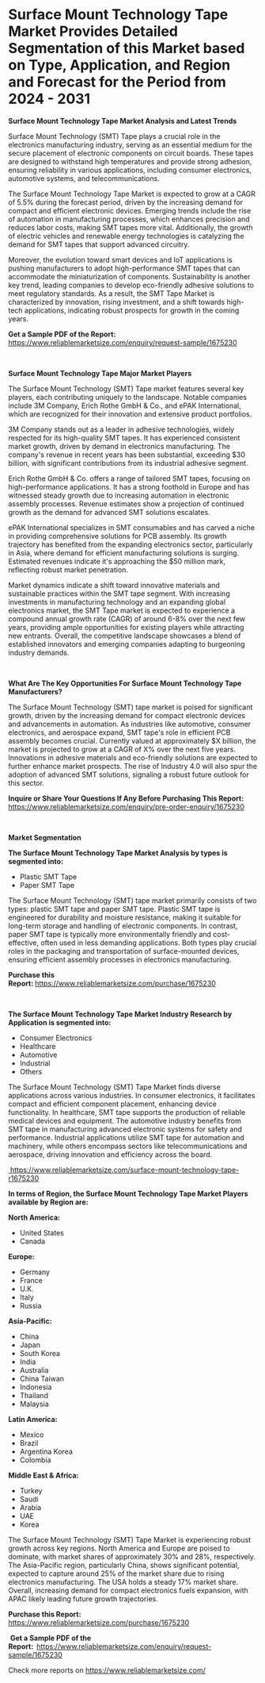 <p><h1>Surface Mount Technology Tape Market Provides Detailed Segmentation of this Market based on Type, Application, and Region and Forecast for the Period from 2024 - 2031</h1></p><p><strong>Surface Mount Technology Tape Market Analysis and Latest Trends</strong></p>
<p><p>Surface Mount Technology (SMT) Tape plays a crucial role in the electronics manufacturing industry, serving as an essential medium for the secure placement of electronic components on circuit boards. These tapes are designed to withstand high temperatures and provide strong adhesion, ensuring reliability in various applications, including consumer electronics, automotive systems, and telecommunications.</p><p>The Surface Mount Technology Tape Market is expected to grow at a CAGR of 5.5% during the forecast period, driven by the increasing demand for compact and efficient electronic devices. Emerging trends include the rise of automation in manufacturing processes, which enhances precision and reduces labor costs, making SMT tapes more vital. Additionally, the growth of electric vehicles and renewable energy technologies is catalyzing the demand for SMT tapes that support advanced circuitry.</p><p>Moreover, the evolution toward smart devices and IoT applications is pushing manufacturers to adopt high-performance SMT tapes that can accommodate the miniaturization of components. Sustainability is another key trend, leading companies to develop eco-friendly adhesive solutions to meet regulatory standards. As a result, the SMT Tape Market is characterized by innovation, rising investment, and a shift towards high-tech applications, indicating robust prospects for growth in the coming years.</p></p>
<p><strong>Get a Sample PDF of the Report:&nbsp;</strong> <a href="https://www.reliablemarketsize.com/enquiry/request-sample/1675230?utm_campaign=1197&utm_medium=2&utm_source=Github&utm_content=ia&utm_term=28122024&utm_id=surface-mount-technology-tape">https://www.reliablemarketsize.com/enquiry/request-sample/1675230</a></p>
<p>&nbsp;</p>
<p><strong>Surface Mount Technology Tape Major Market Players</strong></p>
<p><p>The Surface Mount Technology (SMT) Tape market features several key players, each contributing uniquely to the landscape. Notable companies include 3M Company, Erich Rothe GmbH & Co., and ePAK International, which are recognized for their innovation and extensive product portfolios.</p><p>3M Company stands out as a leader in adhesive technologies, widely respected for its high-quality SMT tapes. It has experienced consistent market growth, driven by demand in electronics manufacturing. The company's revenue in recent years has been substantial, exceeding $30 billion, with significant contributions from its industrial adhesive segment.</p><p>Erich Rothe GmbH & Co. offers a range of tailored SMT tapes, focusing on high-performance applications. It has a strong foothold in Europe and has witnessed steady growth due to increasing automation in electronic assembly processes. Revenue estimates show a projection of continued growth as the demand for advanced SMT solutions escalates.</p><p>ePAK International specializes in SMT consumables and has carved a niche in providing comprehensive solutions for PCB assembly. Its growth trajectory has benefited from the expanding electronics sector, particularly in Asia, where demand for efficient manufacturing solutions is surging. Estimated revenues indicate it's approaching the $50 million mark, reflecting robust market penetration.</p><p>Market dynamics indicate a shift toward innovative materials and sustainable practices within the SMT tape segment. With increasing investments in manufacturing technology and an expanding global electronics market, the SMT Tape market is expected to experience a compound annual growth rate (CAGR) of around 6-8% over the next few years, providing ample opportunities for existing players while attracting new entrants. Overall, the competitive landscape showcases a blend of established innovators and emerging companies adapting to burgeoning industry demands.</p></p>
<p>&nbsp;</p>
<p><strong>What Are The Key Opportunities For Surface Mount Technology Tape Manufacturers?</strong></p>
<p><p>The Surface Mount Technology (SMT) tape market is poised for significant growth, driven by the increasing demand for compact electronic devices and advancements in automation. As industries like automotive, consumer electronics, and aerospace expand, SMT tape's role in efficient PCB assembly becomes crucial. Currently valued at approximately $X billion, the market is projected to grow at a CAGR of X% over the next five years. Innovations in adhesive materials and eco-friendly solutions are expected to further enhance market prospects. The rise of Industry 4.0 will also spur the adoption of advanced SMT solutions, signaling a robust future outlook for this sector.</p></p>
<p><strong>Inquire or Share Your Questions If Any Before Purchasing This Report:</strong> <a href="https://www.reliablemarketsize.com/enquiry/pre-order-enquiry/1675230?utm_campaign=1197&utm_medium=2&utm_source=Github&utm_content=ia&utm_term=28122024&utm_id=surface-mount-technology-tape">https://www.reliablemarketsize.com/enquiry/pre-order-enquiry/1675230</a></p>
<p>&nbsp;</p>
<p><strong>Market Segmentation</strong></p>
<p><strong>The Surface Mount Technology Tape Market Analysis by types is segmented into:</strong></p>
<p><ul><li>Plastic SMT Tape</li><li>Paper SMT Tape</li></ul></p>
<p><p>The Surface Mount Technology (SMT) tape market primarily consists of two types: plastic SMT tape and paper SMT tape. Plastic SMT tape is engineered for durability and moisture resistance, making it suitable for long-term storage and handling of electronic components. In contrast, paper SMT tape is typically more environmentally friendly and cost-effective, often used in less demanding applications. Both types play crucial roles in the packaging and transportation of surface-mounted devices, ensuring efficient assembly processes in electronics manufacturing.</p></p>
<p><strong>Purchase this Report:&nbsp;</strong><a href="https://www.reliablemarketsize.com/purchase/1675230?utm_campaign=1197&utm_medium=2&utm_source=Github&utm_content=ia&utm_term=28122024&utm_id=surface-mount-technology-tape">https://www.reliablemarketsize.com/purchase/1675230</a></p>
<p>&nbsp;</p>
<p><strong>The Surface Mount Technology Tape Market Industry Research by Application is segmented into:</strong></p>
<p><ul><li>Consumer Electronics</li><li>Healthcare</li><li>Automotive</li><li>Industrial</li><li>Others</li></ul></p>
<p><p>The Surface Mount Technology (SMT) Tape Market finds diverse applications across various industries. In consumer electronics, it facilitates compact and efficient component placement, enhancing device functionality. In healthcare, SMT tape supports the production of reliable medical devices and equipment. The automotive industry benefits from SMT tape in manufacturing advanced electronic systems for safety and performance. Industrial applications utilize SMT tape for automation and machinery, while others encompass sectors like telecommunications and aerospace, driving innovation and efficiency across the board.</p></p>
<p><a href="https://www.reliablemarketsize.com/surface-mount-technology-tape-r1675230?utm_campaign=1197&utm_medium=2&utm_source=Github&utm_content=ia&utm_term=28122024&utm_id=surface-mount-technology-tape">&nbsp;https://www.reliablemarketsize.com/surface-mount-technology-tape-r1675230</a></p>
<p><strong>In terms of Region, the Surface Mount Technology Tape Market Players available by Region are:</strong></p>
<p>
    <p> <strong> North America: </strong>
        <ul>
            <li>United States</li>
            <li>Canada</li>
        </ul>
        </p> 
    <p> <strong> Europe: </strong>
        <ul>
            <li>Germany</li>
            <li>France</li>
            <li>U.K.</li>
            <li>Italy</li>
            <li>Russia</li>
        </ul>
        </p> 
    <p> <strong> Asia-Pacific: </strong>
        <ul>
            <li>China</li>
            <li>Japan</li>
            <li>South Korea</li>
            <li>India</li>
            <li>Australia</li>
            <li>China Taiwan</li>
            <li>Indonesia</li>
            <li>Thailand</li>
            <li>Malaysia</li>
        </ul>
        </p> 
    <p> <strong> Latin America: </strong>
        <ul>
            <li>Mexico</li>
            <li>Brazil</li>
            <li>Argentina Korea</li>
            <li>Colombia</li>
        </ul>
        </p> 
    <p> <strong> Middle East & Africa: </strong>
        <ul>
            <li>Turkey</li>
            <li>Saudi</li>
            <li>Arabia</li>
            <li>UAE</li>
            <li>Korea</li>
        </ul>
    </p>
    </p>
<p><p>The Surface Mount Technology (SMT) Tape Market is experiencing robust growth across key regions. North America and Europe are poised to dominate, with market shares of approximately 30% and 28%, respectively. The Asia-Pacific region, particularly China, shows significant potential, expected to capture around 25% of the market share due to rising electronics manufacturing. The USA holds a steady 17% market share. Overall, increasing demand for compact electronics fuels expansion, with APAC likely leading future growth trajectories.</p></p>
<p><strong>Purchase this Report: </strong><a href="https://www.reliablemarketsize.com/purchase/1675230?utm_campaign=1197&utm_medium=2&utm_source=Github&utm_content=ia&utm_term=28122024&utm_id=surface-mount-technology-tape">https://www.reliablemarketsize.com/purchase/1675230</a></p>
<p>&nbsp;<strong>Get a Sample PDF of the Report:&nbsp;&nbsp;</strong><a href="https://www.reliablemarketsize.com/enquiry/request-sample/1675230?utm_campaign=1197&utm_medium=2&utm_source=Github&utm_content=ia&utm_term=28122024&utm_id=surface-mount-technology-tape">https://www.reliablemarketsize.com/enquiry/request-sample/1675230</a></p>
<p><strong></strong></p>
<p>Check more reports on <a href="https://www.reliablemarketsize.com/?utm_campaign=1197&utm_medium=2&utm_source=Github&utm_content=ia&utm_term=28122024&utm_id=surface-mount-technology-tape">https://www.reliablemarketsize.com/</a></p>